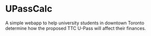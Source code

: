 # UPassCalc
A simple webapp to help university students in downtown Toronto determine how the proposed TTC U-Pass will affect their finances.
